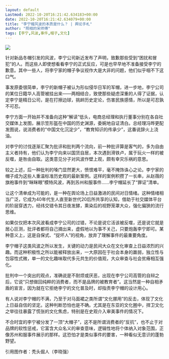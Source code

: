 ```yaml
---
layout: default
Lastmod: 2022-10-20T16:21:42.634183+00:00
date: 2022-10-20T16:21:42.634079+00:00
title: "李宁帽风波的本质是什么？ | 舆论手札"
author: "照相的宋师傅"
tags: [李宁,风波,事件,帽子,文化]
---
```


![](https://images.weserv.nl/?url=https%3A//mmbiz.qpic.cn/mmbiz_jpg/PqhR4gaaOVhvO5xicaY5OnGgY5z2EsfMjiazcXjibKFevYzj34Q6W2vtX6UiaJqVX8fCHkuUvtMM2lhzsdPJ9yps1Q/640%3Fwx_fmt%3Djpeg)

针对新品冬帽引发的风波，李宁公司新近发布了声明，致歉那些受到“困扰和冒犯”的人。而这些人即使想看看李宁的正式反应，可是也早早地不准备接受李宁的歉意。其中一些人，将李宁家的帽子争议视作大是大非的问题，他们似乎咽不下这口气。

事发原委很简单，李宁的新帽子被认为形似侵华日军的军帽，进一步地，李宁公司的某位日籍华人高管被挂出来——两相结合，致使那些疑虑深重的人得了证据，认定李宁是精日公司，是在打擦边球，挑衅历史定论，伤害民族感情，所以是可忍孰不可忍。

李宁方面一开始并不准备向这种“解读”低头，电商总经理和执行董事分别在各自社交媒体上发图，展示笠形盔在中国的历史渊源，委婉地自证清白。总经理冯晔更配发图说，说消费者的“中国文化沉淀少”，“教育知识的传承少”，这番说辞火上浇油。

对李宁的讨伐逐渐汇聚为批评和批判两个流向，前一种批评算是客气的，多为自由主义者持有，他们认为李宁向来以国货自居，本次遇到滑铁卢，属于玩火一样的被反噬，是咎由自取。这类意见分子对风波作壁上观，颇有幸灾乐祸的意思。

较之上述，后一种批判的嗓门显然更大，愤恨难平，毫不掩饰诛心之论。李宁家的帽子成为这些人重温标准历史观的最新案例。这样的案例积攒了一长串，从赵薇的旗袍事件到“眯眯眼”模特风波，再到苏州和服事件……李宁帽延长了“罪证”清单。

让这个清单成为可能的，是一种在舆论场上日益激进的民间对日情绪。这种情绪相当广泛，它成为40年代生人直至新世代20后所共享的认知，借助于社交媒体平台的阶层穿透力，经纬交错令其日夜发酵，熏染后的视野笼罩大众，强化偏狭的流行思维。

如果仅仅把本次风波看成李宁公司的过错，不论是说它活该被反噬，还是说它就是居心叵测，批评者都将自己摘出来，虚假地以为事不关己，只要炮轰李宁即可。某种意义上，这是自保式、“捉坏人”的视角，放弃了理解事件的最重要角度。

李宁帽子这类风波之所以发生，关键的动力是民间大众在文化审查上日益浓烈的兴趣。而这种积极性之所以能被释放出来，一大原因在于社会本身的羸弱，独立性与包容性式微，单一的文化趣味取代多元共生的价值观，大众审查与社会贫瘠相互强化。

批判中一个突出的观点，准确说是不耐烦或厌恶，出现在李宁公司高管的自辩之后，它说“只想做回纯粹的消费者，而不是品牌的被教育者”。这当然是一种自相矛盾的宣言，因为就在它拒绝李宁的文化普及时，却指责李宁帽的设计用心。

有人说对李宁帽的不满，乃至于对马面裙之类所谓“文化挪用”的反击，体现了文化上日益自信的坚定。这种判断恐怕也是不确。尤其是在东亚的文化圈中，捍卫文化之举往往暴露了慌张的文化焦虑，特别是在史观介入审美事件的情况下。

不合时宜的李宁被分发了一顶“大帽子”，这不是所谓消费者的“反抗”，也不止于对品牌的软性惩戒，它富含大众名义的审查意味，逻辑性地将个体纳入对象范围，正像苏州和服事件展示的那样。这恐怕才是类似事件的要害，一种看似无意识的蓬勃野望。

引用图作者：秃头倔人（李晓强）

